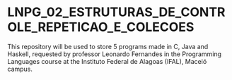 # LNPG_02_ESTRUTURAS_DE_CONTROLE_REPETICAO_E_COLECOES
This repository will be used to store 5 programs made in C, Java and Haskell, requested by professor Leonardo Fernandes in the Programming Languages ​​course at the Instituto Federal de Alagoas (IFAL), Maceió campus.
